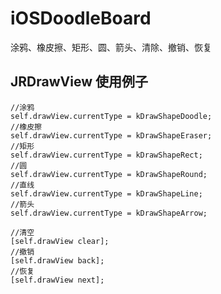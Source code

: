# iOSDoodleBoard
涂鸦、橡皮擦、矩形、圆、箭头、清除、撤销、恢复


## JRDrawView 使用例子
```
//涂鸦
self.drawView.currentType = kDrawShapeDoodle;
//橡皮擦
self.drawView.currentType = kDrawShapeEraser;
//矩形
self.drawView.currentType = kDrawShapeRect;
//圆
self.drawView.currentType = kDrawShapeRound;
//直线
self.drawView.currentType = kDrawShapeLine;
//箭头
self.drawView.currentType = kDrawShapeArrow;

//清空
[self.drawView clear];
//撤销
[self.drawView back];
//恢复
[self.drawView next];

```